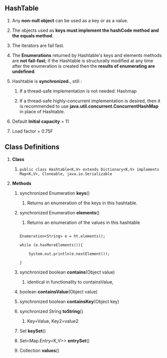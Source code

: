 ## HashTable



1. Any **non-null object** can be used as a key or as a value.

2. The objects used as **keys must implement the hashCode method and the equals method**.

3. The iterators are fail fast.

4. The **Enumerations** returned by Hashtable's keys and elements methods are **not fail-fast**; if the Hashtable is structurally modified at any time after the enumeration is created then the **results of enumerating are undefined**.

5. Hashtable is **synchronized.**, still :

    1. If a thread-safe implementation is not needed: Hashmap

    2. If a thread-safe highly-concurrent implementation is desired, then it is recommended to use **java.util.concurrent.ConcurrentHashMap** in place of Hashtable.

6. Default **Initial capacity** = 11

7. Load factor = 0.75F





## Class Definitions



1. **Class**

    1. `public class Hashtable<K,V> extends Dictionary<K,V> implements Map<K,V>, Cloneable, java.io.Serializable`

2. **Methods**

    1. synchronized Enumeration<K> **keys**()

        1. Returns an enumeration of the keys in this hashtable.

    2. synchronized Enumeration<V> **elements**()

        1. Returns an enumeration of the values in this hashtable

        ```

        Enumeration<String> e = ht.elements();

        while (e.hasMoreElements()){

            System.out.println(e.nextElement());

        }

        ```

    3. synchronized boolean **contains**(Object value)

        1. identical in functionality to containsValue,

    4. boolean **containsValue**(Object value)

    5. synchronized boolean **containsKey**(Object key)

    6. synchronized String **toString**()

        1. Key=Value, Key2=value2

    7. Set<K> **keySet**()

    8. Set<Map.Entry<K,V>> **entrySet**()

    9. Collection<V> **values**()